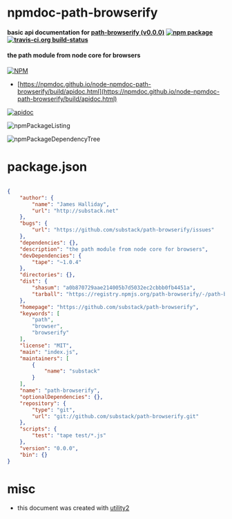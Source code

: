 # npmdoc-path-browserify

#### basic api documentation for  [path-browserify (v0.0.0)](https://github.com/substack/path-browserify)  [![npm package](https://img.shields.io/npm/v/npmdoc-path-browserify.svg?style=flat-square)](https://www.npmjs.org/package/npmdoc-path-browserify) [![travis-ci.org build-status](https://api.travis-ci.org/npmdoc/node-npmdoc-path-browserify.svg)](https://travis-ci.org/npmdoc/node-npmdoc-path-browserify)

#### the path module from node core for browsers

[![NPM](https://nodei.co/npm/path-browserify.png?downloads=true&downloadRank=true&stars=true)](https://www.npmjs.com/package/path-browserify)

- [https://npmdoc.github.io/node-npmdoc-path-browserify/build/apidoc.html](https://npmdoc.github.io/node-npmdoc-path-browserify/build/apidoc.html)

[![apidoc](https://npmdoc.github.io/node-npmdoc-path-browserify/build/screenCapture.buildCi.browser.%252Ftmp%252Fbuild%252Fapidoc.html.png)](https://npmdoc.github.io/node-npmdoc-path-browserify/build/apidoc.html)

![npmPackageListing](https://npmdoc.github.io/node-npmdoc-path-browserify/build/screenCapture.npmPackageListing.svg)

![npmPackageDependencyTree](https://npmdoc.github.io/node-npmdoc-path-browserify/build/screenCapture.npmPackageDependencyTree.svg)



# package.json

```json

{
    "author": {
        "name": "James Halliday",
        "url": "http://substack.net"
    },
    "bugs": {
        "url": "https://github.com/substack/path-browserify/issues"
    },
    "dependencies": {},
    "description": "the path module from node core for browsers",
    "devDependencies": {
        "tape": "~1.0.4"
    },
    "directories": {},
    "dist": {
        "shasum": "a0b870729aae214005b7d5032ec2cbbb0fb4451a",
        "tarball": "https://registry.npmjs.org/path-browserify/-/path-browserify-0.0.0.tgz"
    },
    "homepage": "https://github.com/substack/path-browserify",
    "keywords": [
        "path",
        "browser",
        "browserify"
    ],
    "license": "MIT",
    "main": "index.js",
    "maintainers": [
        {
            "name": "substack"
        }
    ],
    "name": "path-browserify",
    "optionalDependencies": {},
    "repository": {
        "type": "git",
        "url": "git://github.com/substack/path-browserify.git"
    },
    "scripts": {
        "test": "tape test/*.js"
    },
    "version": "0.0.0",
    "bin": {}
}
```



# misc
- this document was created with [utility2](https://github.com/kaizhu256/node-utility2)

